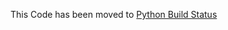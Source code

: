 This Code has been moved to [Python Build Status](https://github.com/SpiNNakerManchester/PyNNExamples)